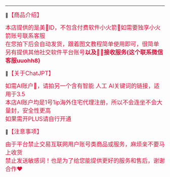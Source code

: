 

------
🔔<font size=4 color=#DC143C>【商品介绍】</font>

<font size=4 color=#DC143C>本店提供的是美🍎lD，不包含付费软件小火箭🚀如需要独享小火箭账号联系客服<br /> 在您拍下后会自动发货，跟着图文教程简单使用即可，很简单 <br />另有提供其他社交软件平台账号**以及📱📧接收服务(这个联系微信客服uuohh8)** <br /></font>

🔔<font size=4 color=#DC143C>【关于ChatJPT】</font>

<font size=4 color=#DC143C>如需Al账户🤖，请拍另一个含有智能 人工 Al关键词的链接，适用于3.5 <br />本店Al账户均是1号1ip海外住宅代理注册，所以不会连坐不会大量封，安全性更高<br />如果需开PLUS请自行开通</font>



🔔<font size=4 color=#DC143C>【注意事项】</font>

<font size=4 color=#DC143C>由于平台禁止交易互联网用户账号类商品或服务，麻烦亲不要马上收货 <br />禁止发送敏感词！也是为了给您能提供更好的服务和售后，谢谢合作❤</font>

